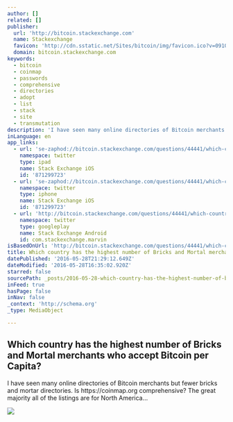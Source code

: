```yaml
---
author: []
related: []
publisher:
  url: 'http://bitcoin.stackexchange.com'
  name: Stackexchange
  favicon: 'http://cdn.sstatic.net/Sites/bitcoin/img/favicon.ico?v=0910168c5c65'
  domain: bitcoin.stackexchange.com
keywords:
  - bitcoin
  - coinmap
  - passwords
  - comprehensive
  - directories
  - adopt
  - list
  - stack
  - site
  - transmutation
description: 'I have seen many online directories of Bitcoin merchants but fewer bricks and mortar directories. Is https://coinmap.org comprehensive? The great majority all of the listings are for North America...'
inLanguage: en
app_links:
  - url: 'se-zaphod://bitcoin.stackexchange.com/questions/44441/which-country-has-the-highest-number-of-bricks-and-mortal-merchants-who-accept-b'
    namespace: twitter
    type: ipad
    name: Stack Exchange iOS
    id: '871299723'
  - url: 'se-zaphod://bitcoin.stackexchange.com/questions/44441/which-country-has-the-highest-number-of-bricks-and-mortal-merchants-who-accept-b'
    namespace: twitter
    type: iphone
    name: Stack Exchange iOS
    id: '871299723'
  - url: 'http://bitcoin.stackexchange.com/questions/44441/which-country-has-the-highest-number-of-bricks-and-mortal-merchants-who-accept-b'
    namespace: twitter
    type: googleplay
    name: Stack Exchange Android
    id: com.stackexchange.marvin
isBasedOnUrl: 'http://bitcoin.stackexchange.com/questions/44441/which-country-has-the-highest-number-of-bricks-and-mortal-merchants-who-accept-b'
title: Which country has the highest number of Bricks and Mortal merchants who accept Bitcoin per Capita?
datePublished: '2016-05-28T21:29:12.649Z'
dateModified: '2016-05-28T16:35:02.920Z'
starred: false
sourcePath: _posts/2016-05-28-which-country-has-the-highest-number-of-bricks-and-mortal-me.md
inFeed: true
hasPage: false
inNav: false
_context: 'http://schema.org'
_type: MediaObject

---
```

<article style=""><h1>Which country has the highest number of Bricks and Mortal merchants who accept Bitcoin per Capita?</h1><p>I have seen many online directories of Bitcoin merchants but fewer bricks and mortar directories. Is https://coinmap.org comprehensive? The great majority all of the listings are for North America...</p><img src="http://cdn.sstatic.net/Sites/bitcoin/img/apple-touch-icon.png?v=a43e5a337e6b&amp;a" /></article>